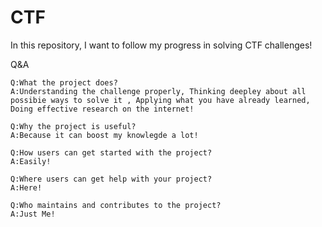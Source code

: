 # CTF
In this repository, I want to follow my progress in solving CTF challenges!

Q&A

    Q:What the project does?
    A:Understanding the challenge properly, Thinking deepley about all possibie ways to solve it , Applying what you have already learned, Doing effective research on the internet! 
    
    Q:Why the project is useful?
    A:Because it can boost my knowlegde a lot!
    
    Q:How users can get started with the project?
    A:Easily!
    
    Q:Where users can get help with your project?
    A:Here!
    
    Q:Who maintains and contributes to the project?
    A:Just Me!
